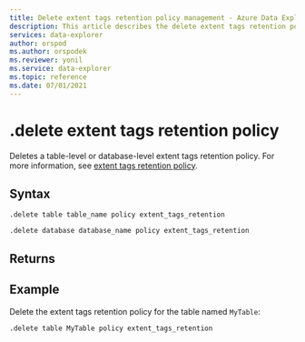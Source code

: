 ```yaml
---
title: Delete extent tags retention policy management - Azure Data Explorer
description: This article describes the delete extent tags retention policy command in Azure Data Explorer.
services: data-explorer
author: orspod
ms.author: orspodek
ms.reviewer: yonil
ms.service: data-explorer
ms.topic: reference
ms.date: 07/01/2021
---
```

# .delete extent tags retention policy

Deletes a table-level or database-level extent tags retention policy. For more information, see [extent tags retention policy](extent-tags-retention-policy.md).

## Syntax

```kusto
.delete table table_name policy extent_tags_retention

.delete database database_name policy extent_tags_retention
```

## Returns

## Example

Delete the extent tags retention policy for the table named `MyTable`:

```kusto
.delete table MyTable policy extent_tags_retention
```
